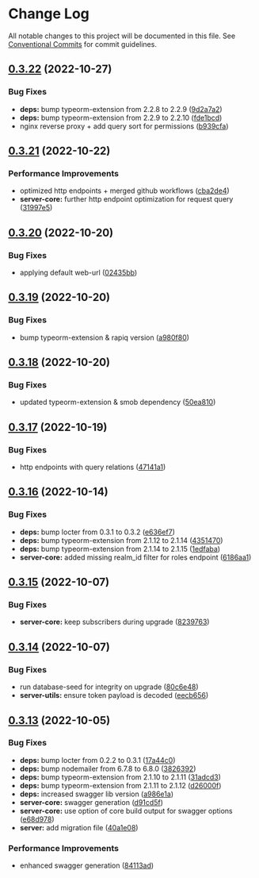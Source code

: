 # Change Log

All notable changes to this project will be documented in this file.
See [Conventional Commits](https://conventionalcommits.org) for commit guidelines.

## [0.3.22](https://github.com/Tada5hi/authelion/compare/@authelion/server-core@0.3.21...@authelion/server-core@0.3.22) (2022-10-27)


### Bug Fixes

* **deps:** bump typeorm-extension from 2.2.8 to 2.2.9 ([9d2a7a2](https://github.com/Tada5hi/authelion/commit/9d2a7a24500b055a44c0894edb08666994127109))
* **deps:** bump typeorm-extension from 2.2.9 to 2.2.10 ([fde1bcd](https://github.com/Tada5hi/authelion/commit/fde1bcd60ec597fd7f842d8465478000591225eb))
* nginx reverse proxy + add query sort for permissions ([b939cfa](https://github.com/Tada5hi/authelion/commit/b939cfa1f94fb38450c0fa388688c71bf4a4d795))





## [0.3.21](https://github.com/Tada5hi/authelion/compare/@authelion/server-core@0.3.20...@authelion/server-core@0.3.21) (2022-10-22)


### Performance Improvements

* optimized http endpoints + merged github workflows ([cba2de4](https://github.com/Tada5hi/authelion/commit/cba2de47c9ecce74c42be21ae951f90264b982df))
* **server-core:** further http endpoint optimization for request query ([31997e5](https://github.com/Tada5hi/authelion/commit/31997e5b3ccb19ceb708037ad87ae1e13c77601f))





## [0.3.20](https://github.com/Tada5hi/authelion/compare/@authelion/server-core@0.3.19...@authelion/server-core@0.3.20) (2022-10-20)


### Bug Fixes

* applying default web-url ([02435bb](https://github.com/Tada5hi/authelion/commit/02435bb9667d1450a0800ea883ed8e7297312458))





## [0.3.19](https://github.com/Tada5hi/authelion/compare/@authelion/server-core@0.3.18...@authelion/server-core@0.3.19) (2022-10-20)


### Bug Fixes

* bump typeorm-extension & rapiq version ([a980f80](https://github.com/Tada5hi/authelion/commit/a980f80c35cb6a581886d398e3e3317815507e3b))





## [0.3.18](https://github.com/Tada5hi/authelion/compare/@authelion/server-core@0.3.17...@authelion/server-core@0.3.18) (2022-10-20)


### Bug Fixes

* updated typeorm-extension & smob dependency ([50ea810](https://github.com/Tada5hi/authelion/commit/50ea810b4ffae39291ec29317e6f7da371dc875d))





## [0.3.17](https://github.com/Tada5hi/authelion/compare/@authelion/server-core@0.3.16...@authelion/server-core@0.3.17) (2022-10-19)


### Bug Fixes

* http endpoints with query relations ([47141a1](https://github.com/Tada5hi/authelion/commit/47141a1a5f41875b1469d537b2d2ccb1442931be))





## [0.3.16](https://github.com/Tada5hi/authelion/compare/@authelion/server-core@0.3.15...@authelion/server-core@0.3.16) (2022-10-14)


### Bug Fixes

* **deps:** bump locter from 0.3.1 to 0.3.2 ([e636ef7](https://github.com/Tada5hi/authelion/commit/e636ef75df4eca677a39da94ec351eee9125070c))
* **deps:** bump typeorm-extension from 2.1.12 to 2.1.14 ([4351470](https://github.com/Tada5hi/authelion/commit/4351470990f88b7f2c5c46236369a3d96360271d))
* **deps:** bump typeorm-extension from 2.1.14 to 2.1.15 ([1edfaba](https://github.com/Tada5hi/authelion/commit/1edfabae3a95fec9073806494ae673574f682c04))
* **server-core:** added missing realm_id filter for roles endpoint ([6186aa1](https://github.com/Tada5hi/authelion/commit/6186aa1c827578e04780c6d9adad8a03594790a2))





## [0.3.15](https://github.com/Tada5hi/authelion/compare/@authelion/server-core@0.3.14...@authelion/server-core@0.3.15) (2022-10-07)


### Bug Fixes

* **server-core:** keep subscribers during upgrade ([8239763](https://github.com/Tada5hi/authelion/commit/823976326e2629ab55e7b7f8ca5980dd58294943))





## [0.3.14](https://github.com/Tada5hi/authelion/compare/@authelion/server-core@0.3.13...@authelion/server-core@0.3.14) (2022-10-07)


### Bug Fixes

* run database-seed for integrity on upgrade ([80c6e48](https://github.com/Tada5hi/authelion/commit/80c6e483dbc0a436589b012633621fe73d9893ef))
* **server-utils:** ensure token payload is decoded ([eecb656](https://github.com/Tada5hi/authelion/commit/eecb6566e922a2e0ba917e028531fdc72c89391c))





## [0.3.13](https://github.com/Tada5hi/authelion/compare/@authelion/server-core@0.3.12...@authelion/server-core@0.3.13) (2022-10-05)


### Bug Fixes

* **deps:** bump locter from 0.2.2 to 0.3.1 ([17a44c0](https://github.com/Tada5hi/authelion/commit/17a44c0774a6ddf8824405f19167ec2486e857ec))
* **deps:** bump nodemailer from 6.7.8 to 6.8.0 ([3826392](https://github.com/Tada5hi/authelion/commit/38263920d2a7691d9c6214b1c5b0f006225a1d71))
* **deps:** bump typeorm-extension from 2.1.10 to 2.1.11 ([31adcd3](https://github.com/Tada5hi/authelion/commit/31adcd30d6aa06512374c8e87b1f5e3e6674209b))
* **deps:** bump typeorm-extension from 2.1.11 to 2.1.12 ([d26000f](https://github.com/Tada5hi/authelion/commit/d26000f7242283259bb63a8b3b44c43194014199))
* **deps:** increased swagger lib version ([a986e1a](https://github.com/Tada5hi/authelion/commit/a986e1a2b387bb6f30d42578ac8a98182493127d))
* **server-core:** swagger generation ([d91cd5f](https://github.com/Tada5hi/authelion/commit/d91cd5fbb55607036dace944f1ac25cf52da338d))
* **server-core:** use option of core build output for swagger options ([e68d978](https://github.com/Tada5hi/authelion/commit/e68d978479ed6e90f7443984a04096ac11375f15))
* **server:** add migration file ([40a1e08](https://github.com/Tada5hi/authelion/commit/40a1e08c87b527d6bf046c0d55a6b408f5e5b72b))


### Performance Improvements

* enhanced swagger generation ([84113ad](https://github.com/Tada5hi/authelion/commit/84113ad10c3c1a8164772216cf455cf7700e46bf))
